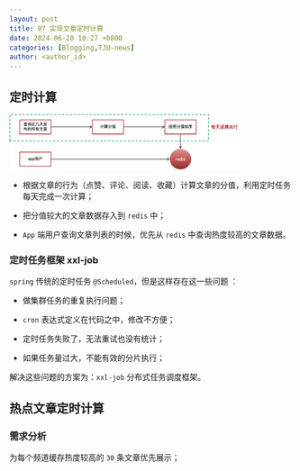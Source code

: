 ```yaml
---
layout: post
title: 07 实现文章定时计算
date: 2024-06-28 10:27 +0800
categories: [Blogging,TJU-news]
author: <author_id>  
---
```


## 定时计算

<img src="../media/2024-06-28-%E5%AE%9E%E7%8E%B0%E6%96%87%E7%AB%A0%E5%AE%9A%E6%97%B6%E8%AE%A1%E7%AE%97/image-20240628110316443.png" alt="image-20240628110316443" style="zoom:40%;" />

- 根据文章的行为（点赞、评论、阅读、收藏）计算文章的分值，利用定时任务每天完成一次计算；

- 把分值较大的文章数据存入到 `redis` 中；

- `App` 端用户查询文章列表的时候，优先从 `redis` 中查询热度较高的文章数据。



### 定时任务框架 xxl-job

`spring` 传统的定时任务 `@Scheduled`，但是这样存在这一些问题 ：

- 做集群任务的重复执行问题；

- `cron` 表达式定义在代码之中，修改不方便；

- 定时任务失败了，无法重试也没有统计；

- 如果任务量过大，不能有效的分片执行；

解决这些问题的方案为：`xxl-job` 分布式任务调度框架。



## 热点文章定时计算

### 需求分析

为每个频道缓存热度较高的 `30` 条文章优先展示；






















